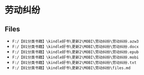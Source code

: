 # 劳动纠纷

## Files

- `F:/【01分类书籍】\kindle好书\更新2\MOBI\劳动纠纷\劳动纠纷.azw3`
- `F:/【01分类书籍】\kindle好书\更新2\MOBI\劳动纠纷\劳动纠纷.docx`
- `F:/【01分类书籍】\kindle好书\更新2\MOBI\劳动纠纷\劳动纠纷.epub`
- `F:/【01分类书籍】\kindle好书\更新2\MOBI\劳动纠纷\劳动纠纷.mobi`
- `F:/【01分类书籍】\kindle好书\更新2\MOBI\劳动纠纷\劳动纠纷.txt`
- `F:/【01分类书籍】\kindle好书\更新2\MOBI\劳动纠纷\files.md`
